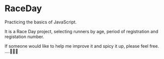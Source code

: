 # RaceDay

Practicing the basics of JavaScript. 

It is a Race Day project, selecting runners by age, period of registration and registation number. 

If someone would like to help me improve it and spicy it up, please feel free. ....🧑🏼‍💻
